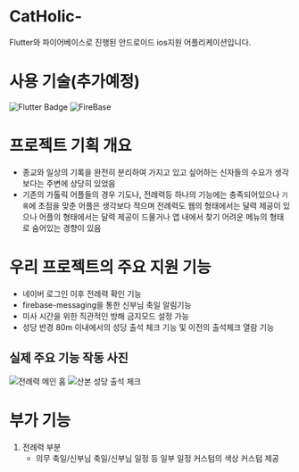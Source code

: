 # CatHolic-
Flutter와 파이어베이스로 진행된 안드로이드 ios지원 어플리케이션입니다.
# 사용 기술(추가예정)
![Flutter Badge](https://img.shields.io/badge/flutter-%2302569B.svg?&style=for-the-badge&logo=flutter&logoColor=white)
![FireBase](https://img.shields.io/badge/firebase-%23FFCA28.svg?&style=for-the-badge&logo=firebase&logoColor=black)
# 프로젝트 기획 개요
- 종교와 일상의 기록을 완전히 분리하여 가지고 있고 싶어하는 신자들의 수요가 생각보다는 주변에 상당히 있었음<br>
- 기존의 가톨릭 어플들의 경우 기도나, 전례력등 하나의 기능에는 충족되어있으나 `기록`에 초점을 맞춘 어플은 생각보다 적으며 전례력도 웹의 형태에서는 달력 제공이 있으나 어플의 형태에서는 달력 제공이 드물거나 앱 내에서 찾기 어려운 메뉴의 형태로 숨어있는 경향이 있음

# 우리 프로젝트의 주요 지원 기능
- 네이버 로그인 이후 전례력 확인 기능<br>
- firebase-messaging을 통한 신부님 축일 알림기능<br>
- 미사 시간을 위한 직관적인 방해 금지모드 설정 가능<br>
- 성당 반경 80m 이내에서의 성당 출석 체크 기능 및 이전의 출석체크 열람 기능

## 실제 주요 기능 작동 사진
![전례력 메인 홈](https://postfiles.pstatic.net/MjAyNTAxMjRfNzQg/MDAxNzM3NjQ2OTI3Nzgy.sw9-xiWsuXD4uAP9XKOM3wki1e177PdmnQfg5q5j4usg.cVSw5ld_emgjdvqWdmPWoA0ieXJfDI5To2SYv9qYBq4g.PNG/image.png?type=w966)
![산본 성당 출석 체크](https://postfiles.pstatic.net/MjAyNTAxMjJfNjkg/MDAxNzM3NTMyNzUyNTEw.zHlX1TTevoCL8301lJkkK9agD4Ka369hdNOaFf7MLHog.dNGCRiwQipRqQCQh86PBgZ68XwSd0vCNOkdBIfu8dpYg.PNG/image.png?type=w966)
# 부가 기능
  1. 전례력 부분<br>
     - 의무 축일/신부님 축일/신부님 일정 등 일부 일정 커스텀의 색상 커스텀 제공<br>
